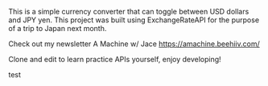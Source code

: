 This is a simple currency converter that can toggle between USD dollars and JPY yen. 
This project was built using ExchangeRateAPI for the purpose of a trip to Japan next month.

Check out my newsletter A Machine w/ Jace 
https://amachine.beehiiv.com/


Clone and edit to learn practice APIs yourself, enjoy developing!

test